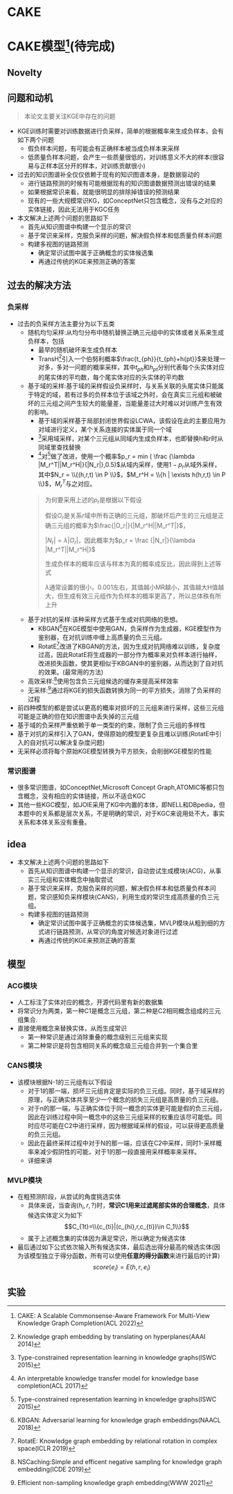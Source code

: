 # CAKE

# CAKE模型[^1](待完成)
## Novelty

## 问题和动机
> 本论文主要关注KGE中存在的问题
* KGE训练时需要对训练数据进行负采样，简单的根据概率来生成负样本，会有如下两个问题
    * 假负样本问题，有可能会有正确样本被当成负样本来采样
    * 低质量负样本问题，会产生一些质量很低的，对训练意义不大的样本(很容易与正样本区分开的样本，对训练贡献很小)
* 过去的知识图谱补全仅仅依赖于现有的知识图谱本身，是数据驱动的
    * 进行链路预测的时候有可能根据现有的知识图谱数据预测出错误的结果
    * 如果根据常识来看，就能很明显的排除掉错误的预测结果
    * 现有的一些大规模常识KG，如ConceptNet只包含概念，没有与之对应的实体链接，因此无法用于KGC任务
* 本文解决上述两个问题的思路如下
    * 首先从知识图谱中构建一个显示的常识
    * 基于常识来采样，克服负采样的问题，解决假负样本和低质量负样本问题
    * 构建多视图的链路预测
        * 确定常识试图中属于正确概念的实体候选集
        * 再通过传统的KGE来预测正确的答案

## 过去的解决方法
### 负采样
* 过去的负采样方法主要分为以下五类
    * 随机均匀采样:从均匀分布中随机替换正确三元组中的实体或者关系来生成负样本，包括
        * 最早的随机破坏来生成负样本
        * TransH[^2]引入一个伯努利概率$\frac{t_{ph}}{t_{ph}+h{pt}}$来处理一对多，多对一问题的概率采样，其中$t_{ph}$和${h_{pt}}$分别代表每个头实体对应的尾实体的平均数，每个尾实体对应的头实体的平均数
    * 基于域的采样:基于域的采样假设负采样时，与关系关联的头尾实体只能属于特定的域，若有过多的负样本位于该域之外时，会在真实三元组和被破坏的三元组之间产生较大的能量差，当能量差过大时难以对训练产生有效的影响。
        * 基于域的采样基于局部封闭世界假设LCWA，该假设在此的主要应用为对域进行定义，某个关系连接的实体属于同一个域
        * [^3]采用域采样，对某个三元组从同域内生成负样本，也即替换h和r时从同域里查找替换
        * [^4]对[^3]做了改进，使用一个概率$p_r = min ( \frac {\lambda |M_r^T||M_r^H|}{|N_r|},0.5)$从域内采样，使用$1-p_r$从域外采样，其中$N_r = \\{(h,r,t) \in P \\}$，$M_r^H = \\{h | \exists h(h,r,t) \in P \\}$，$M_r^T$与之对应。
        > 为何要采用上述的$p_r$是根据以下假设
        > 
        > 假设$O_r$是关系$r$域中所有正确的三元组，那破坏后产生的三元组是正确三元组的概率为$\frac{|O_r|}{|M_r^H||M_r^T|}$，
        >
        > $|N_r| = \lambda |O_r|$，因此概率为$p_r = \frac {|N_r|}{\lambda |M_r^T||M_r^H|}$
        > 
        > 生成负样本的概率应该与样本为真的概率成反比，因此得到上述等式
        > 
        > $\lambda$通常设置的很小，0.001左右，其值越小MR越小，其值越大H值越大，但生成有效三元组作为负样本的概率更高了，所以总体秩有所上升
    * 基于对抗的采样:该种采样方式基于生成对抗网络的思想。
        * KBGAN[^5]在KGE模型中使用GAN，负采样作为生成器，KGE模型作为鉴别器，在对抗训练中缠上高质量的负三元组。
        * RotatE[^6]改进了KBGAN的方法，因为生成对抗网络难以训练，复杂度过高，因此RotatE将生成器的一部分作为概率来对负样本进行抽样，改进损失函数，使其更相似于KBGAN中的鉴别器，从而达到了自对抗的效果。(最常用的方法)
    * 高效采样:[^7]使用包含负三元组候选的缓存来提高采样效率
    * 无采样:[^8]通过将KGE的损失函数转换为同一的平方损失，消除了负采样的过程
* 前四种模型的都是尝试以更高的概率对损坏的三元组来进行采样，这些三元组可能是正确的但在知识图谱中丢失掉的三元组
* 基于域的负采样严重依赖于单一类型的约束，限制了负三元组的多样性
* 基于对抗的采样引入了GAN，使得原始的模型更复杂且难以训练(RotatE中引入的自对抗可以解决复杂度问题)
* 无采样必须将每个原始KGE模型转换为平方损失，会削弱KGE模型的性能
### 常识图谱
* 很多常识图谱，如ConceptNet,Microsoft Concept Graph,ATOMIC等都只包含概念，没有相应的实体链接，所以不适合KGC
* 其他一些KGC模型，如JOIE采用了KG中内置的本体，即NELL和DBpedia，但本题中的关系都是层次关系，不是明确的常识，对于KGC来说用处不大，事实关系和本体关系没有重叠。

## idea
* 本文解决上述两个问题的思路如下
    * 首先从知识图谱中构建一个显示的常识，自动尝试生成模块(ACG)，从事实三元组和实体概念中抽取尝试
    * 基于常识来采样，克服负采样的问题，解决假负样本和低质量负样本问题，常识感知负采样模块(CANS)，利用生成的常识生成高质量的负三元组。
    * 构建多视图的链路预测
        * 确定常识试图中属于正确概念的实体候选集，MVLP模块从粗到细的方式进行链路预测，从常识的角度对候选对象进行过滤
        * 再通过传统的KGE来预测正确的答案
## 模型
### ACG模块
* 人工标注了实体对应的概念，开源代码里有新的数据集
* 将常识分为两类，第一种C1是概念三元组，第二种是C2相同概念组成的三元组集合.
* 直接使用概念来替换实体，从而生成常识
    * 第一种常识是通过消除重叠的概念级别三元组来实现
    * 第二种常识是将包含相同关系的概念级三元组合并到一个集合里
### CANS模块
* 该模块根据N-1的三元组有以下假设
    * 对于1的那一端，损坏三元组肯定是实际的负三元组。同时，基于域采样的原理，与正确实体共享至少一个概念的损失三元组是高质量的负三元组。
    * 对于n的那一端，与正确实体位于同一概念的实体更可能是假的负三元组，因此在训练过程中同一概念中的这些三元组采样的权重应该尽可能低。同时应尽可能在C2中进行采样，因为根据域采样的假设，可以获得更高质量的负三元组。
    * 因此在最终采样过程中对于N的那一端，应该在C2中采样，同时1-采样概率来减少假阴性的可能，对于1的那一段直接用采样概率来采样。
    * 详细来讲
### MVLP模块
* 在粗预测阶段，从尝试的角度挑选实体
    * 具体来说，当查询$(h_i,r,?)$时，**常识C1用来过滤尾部实体的合理概念**，具体候选实体定义为如下
    $$C_{1t}=\\{c_{ti}|(c_{hi},r,c_{ti})\in C_1\\}$$
    * 属于上述概念集的实体因为满足常识，所以确定为候选实体
* 最后通过如下公式依次输入所有候选实体，最后选出得分最高的候选实体(因为该模型独立于得分函数，所有可以使用**任意的得分函数**来进行最后的计算)
$$score(e_i) = E(h,r,e_i)$$
## 实验

[^1]:CAKE: A Scalable Commonsense-Aware Framework For Multi-View Knowledge Graph Completion(ACL 2022)
[^2]:Knowledge graph embedding by translating on hyperplanes(AAAI 2014)
[^3]:Type-constrained representation learning in knowledge graphs(ISWC 2015)
[^4]:An interpretable knowledge transfer model for knowledge base completion(ACL 2017)
[^5]:KBGAN: Adversarial learning for knowledge graph embeddings(NAACL 2018)
[^6]:RotatE: Knowledge graph embedding by relational rotation in complex space(ICLR 2019)
[^7]:NSCaching:Simple and efficent negative sampling for knowledge graph embedding(ICDE 2019)
[^8]:Efficient non-sampling knowledge graph embedding(WWW 2021)

